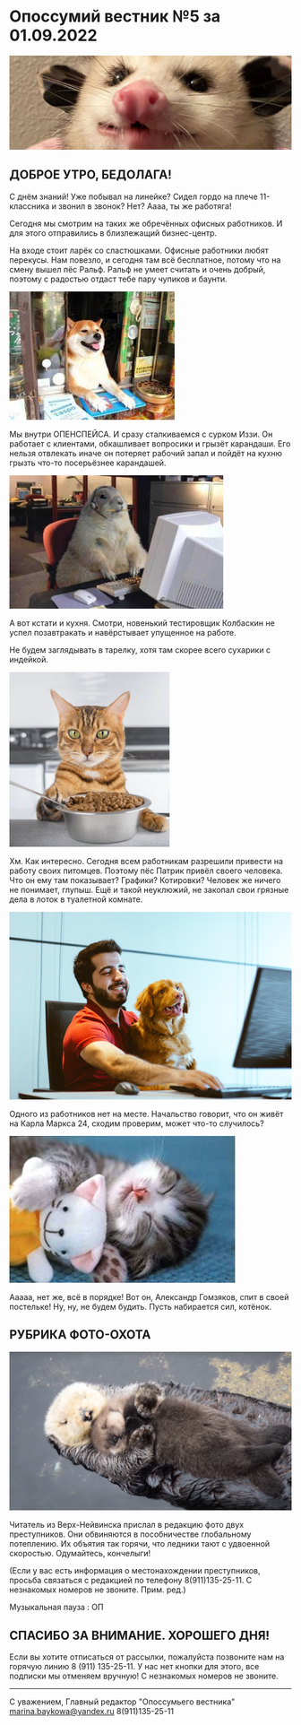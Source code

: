 # Опоссумий вестник №5 за 01.09.2022

![img.png](images/2022-09-01/img.png)


## ДОБРОЕ УТРО, БЕДОЛАГА!

С днём знаний! Уже побывал на линейке? Сидел гордо на плече 11-классника и звонил в звонок? Нет? Аааа, ты же работяга!

Сегодня мы смотрим на таких же обречённых офисных работников. И для этого отправились в близлежащий бизнес-центр.

На входе стоит ларёк со сластюшками. Офисные работники любят перекусы. Нам повезло, и сегодня там всё бесплатное, потому что на смену вышел пёс Ральф. Ральф не умеет считать и очень добрый, поэтому с радостью отдаст тебе пару чупиков и баунти.

![img_1.png](images/2022-09-01/img_1.png)

Мы внутри ОПЕНСПЕЙСА. И сразу сталкиваемся с сурком Иззи. Он работает с клиентами, обкашливает вопросики и грызёт карандаши. Его нельзя отвлекать иначе он потеряет рабочий запал и пойдёт на кухню грызть что-то посерьёзнее карандашей.

![img_2.png](images/2022-09-01/img_2.png)

А вот кстати и кухня. Смотри, новенький тестировщик Колбаскин не успел позавтракать и навёрстывает упущенное на работе.

Не будем заглядывать в тарелку, хотя там скорее всего сухарики с индейкой.

![img_3.png](images/2022-09-01/img_3.png)

Хм. Как интересно. Сегодня всем работникам разрешили привести на работу своих питомцев. Поэтому пёс Патрик привёл своего человека. Что он ему там показывает? Графики? Котировки? Человек же ничего не понимает, глупыш. Ещё и такой неуклюжий, не закопал свои грязные дела в лоток в туалетной комнате.

![img_4.png](images/2022-09-01/img_4.png)

Одного из работников нет на месте. Начальство говорит, что он живёт на Карла Маркса 24, сходим проверим, может что-то случилось?

![img_5.png](images/2022-09-01/img_5.png)

Ааааа, нет же, всё в порядке! Вот он, Александр Гомзяков, спит в своей постельке! Ну, ну, не будем будить. Пусть набирается сил, котёнок.

## РУБРИКА ФОТО-ОХОТА

![img_6.png](images/2022-09-01/img_6.png)

Читатель из Верх-Нейвинска прислал в редакцию фото двух преступников. Они обвиняются в пособничестве глобальному потеплению. Их объятия так горячи, что ледники тают с удвоенной скоростью. Одумайтесь, кончелыги!

(Если у вас есть информация о местонахождении преступников, просьба связаться с редакцией по телефону 8(911)135-25-11. С незнакомых номеров не звоните. Прим. ред.)

Музыкальная пауза : ОП

## СПАСИБО ЗА ВНИМАНИЕ. ХОРОШЕГО ДНЯ!

Если вы хотите отписаться от рассылки, пожалуйста позвоните нам на горячую линию 8 (911) 135-25-11.
У нас нет кнопки для этого, все подписки мы отменяем вручную! С незнакомых номеров не звоните.

---

С уважением, Главный редактор "Опоссумьего вестника"
marina.baykowa@yandex.ru
8(911)135-25-11
